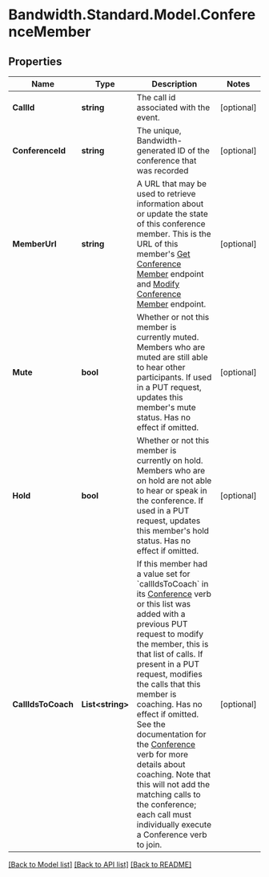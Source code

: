 # Bandwidth.Standard.Model.ConferenceMember

## Properties

Name | Type | Description | Notes
------------ | ------------- | ------------- | -------------
**CallId** | **string** | The call id associated with the event. | [optional] 
**ConferenceId** | **string** | The unique, Bandwidth-generated ID of the conference that was recorded | [optional] 
**MemberUrl** | **string** | A URL that may be used to retrieve information about or update the state of this conference member. This is the URL of this member&#39;s [Get Conference Member](/apis/voice-apis/voice/#tag/Conferences/operation/getConferenceMember) endpoint and [Modify Conference Member](/apis/voice-apis/voice/#tag/Conferences/operation/updateConferenceMember) endpoint. | [optional] 
**Mute** | **bool** | Whether or not this member is currently muted. Members who are muted are still able to hear other participants.  If used in a PUT request, updates this member&#39;s mute status. Has no effect if omitted. | [optional] 
**Hold** | **bool** | Whether or not this member is currently on hold. Members who are on hold are not able to hear or speak in the conference.  If used in a PUT request, updates this member&#39;s hold status. Has no effect if omitted. | [optional] 
**CallIdsToCoach** | **List&lt;string&gt;** | If this member had a value set for &#x60;callIdsToCoach&#x60; in its [Conference](/docs/voice/bxml/conference) verb or this list was added with a previous PUT request to modify the member, this is that list of calls.  If present in a PUT request, modifies the calls that this member is coaching. Has no effect if omitted. See the documentation for the [Conference](/docs/voice/bxml/conference) verb for more details about coaching. Note that this will not add the matching calls to the conference; each call must individually execute a Conference verb to join. | [optional] 

[[Back to Model list]](../README.md#documentation-for-models) [[Back to API list]](../README.md#documentation-for-api-endpoints) [[Back to README]](../README.md)

